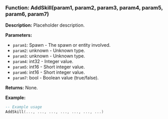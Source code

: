 ### Function: AddSkill(param1, param2, param3, param4, param5, param6, param7)

**Description:**
Placeholder description.

**Parameters:**
- `param1`: Spawn - The spawn or entity involved.
- `param2`: unknown - Unknown type.
- `param3`: unknown - Unknown type.
- `param4`: int32 - Integer value.
- `param5`: int16 - Short integer value.
- `param6`: int16 - Short integer value.
- `param7`: bool - Boolean value (true/false).

**Returns:** None.

**Example:**

```lua
-- Example usage
AddSkill(..., ..., ..., ..., ..., ..., ...)
```
